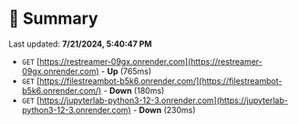 # 📖 Summary
Last updated: **7/21/2024, 5:40:47 PM**

- `GET` [https://restreamer-09gx.onrender.com](https://restreamer-09gx.onrender.com) - **Up** (765ms)
- `GET` [https://filestreambot-b5k6.onrender.com/](https://filestreambot-b5k6.onrender.com/) - **Down** (180ms)
- `GET` [https://jupyterlab-python3-12-3.onrender.com](https://jupyterlab-python3-12-3.onrender.com) - **Down** (230ms)

